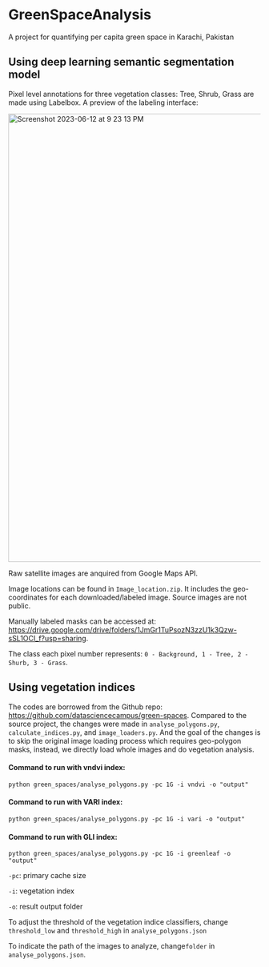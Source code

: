 # GreenSpaceAnalysis
A project for quantifying per capita green space in Karachi, Pakistan


## Using deep learning semantic segmentation model

Pixel level annotations for three vegetation classes: Tree, Shrub, Grass are made using Labelbox. A preview of the labeling interface:

<img width="896" alt="Screenshot 2023-06-12 at 9 23 13 PM" src="https://github.com/ChunaraLab/GreenSpaceAnalysis/assets/30038903/db48e5f2-c0e5-44e2-b9a4-5caad5e878ff">




Raw satellite images are anquired from Google Maps API. 

Image locations can be found in ```` Image_location.zip ````. It includes the geo-coordinates for each downloaded/labeled image. Source images are not public. 

Manually labeled masks can be accessed at: https://drive.google.com/drive/folders/1JmGr1TuPsozN3zzU1k3Qzw-sSL1OCI_f?usp=sharing. 

The class each pixel number represents:  ````0 - Background, 1 - Tree, 2 - Shurb, 3 - Grass````.





## Using vegetation indices

The codes are borrowed from the Github repo: https://github.com/datasciencecampus/green-spaces. Compared to the source project, the changes were made in ````analyse_polygons.py````, ````calculate_indices.py````, and ````image_loaders.py````. And the goal of the changes is to skip the original image loading process which requires geo-polygon masks, instead, we directly load whole images and do vegetation analysis.


#### Command to run with vndvi index: 
````python green_spaces/analyse_polygons.py -pc 1G -i vndvi -o "output"````

#### Command to run with VARI index: 
````python green_spaces/analyse_polygons.py -pc 1G -i vari -o "output"````

#### Command to run with GLI index: 
````python green_spaces/analyse_polygons.py -pc 1G -i greenleaf -o "output"````

````-pc````: primary cache size

````-i````: vegetation index

````-o````: result output folder

To adjust the threshold of the vegetation indice classifiers, change ````threshold_low```` and ````threshold_high```` in ````analyse_polygons.json````

To indicate the path of the images to analyze, change````folder```` in ````analyse_polygons.json````.



